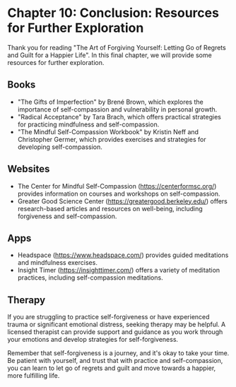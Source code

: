 Chapter 10: Conclusion: Resources for Further Exploration
=========================================================

Thank you for reading "The Art of Forgiving Yourself: Letting Go of Regrets and Guilt for a Happier Life". In this final chapter, we will provide some resources for further exploration.

Books
-----

* "The Gifts of Imperfection" by Brené Brown, which explores the importance of self-compassion and vulnerability in personal growth.
* "Radical Acceptance" by Tara Brach, which offers practical strategies for practicing mindfulness and self-compassion.
* "The Mindful Self-Compassion Workbook" by Kristin Neff and Christopher Germer, which provides exercises and strategies for developing self-compassion.

Websites
--------

* The Center for Mindful Self-Compassion (<https://centerformsc.org/>) provides information on courses and workshops on self-compassion.
* Greater Good Science Center (<https://greatergood.berkeley.edu/>) offers research-based articles and resources on well-being, including forgiveness and self-compassion.

Apps
----

* Headspace (<https://www.headspace.com/>) provides guided meditations and mindfulness exercises.
* Insight Timer (<https://insighttimer.com/>) offers a variety of meditation practices, including self-compassion meditations.

Therapy
-------

If you are struggling to practice self-forgiveness or have experienced trauma or significant emotional distress, seeking therapy may be helpful. A licensed therapist can provide support and guidance as you work through your emotions and develop strategies for self-forgiveness.

Remember that self-forgiveness is a journey, and it's okay to take your time. Be patient with yourself, and trust that with practice and self-compassion, you can learn to let go of regrets and guilt and move towards a happier, more fulfilling life.
